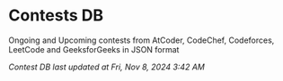 # Contests DB

Ongoing and Upcoming contests from AtCoder, CodeChef, Codeforces, LeetCode and GeeksforGeeks in JSON format

*Contest DB last updated at Fri, Nov 8, 2024 3:42 AM*  

